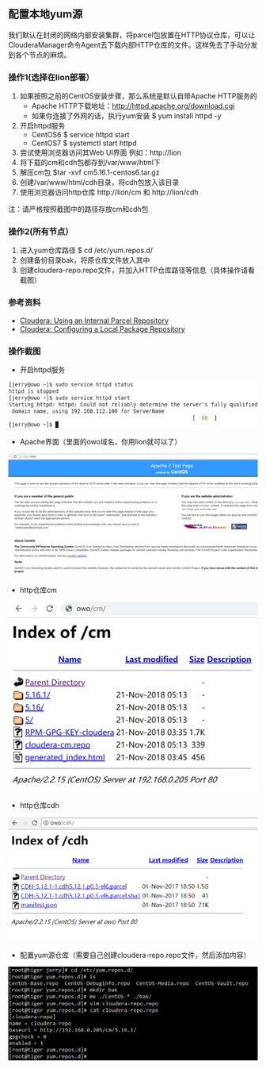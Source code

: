 ## 配置本地yum源
我们默认在封闭的网络内部安装集群，将parcel包放置在HTTP协议仓库，可以让ClouderaManager命令Agent去下载内部HTTP仓库的文件。这样免去了手动分发到各个节点的麻烦。

### 操作1(选择在lion部署）
1. 如果按照之前的CentOS安装步骤，那么系统是默认自带Apache HTTP服务的
    - Apache HTTP下载地址：http://httpd.apache.org/download.cgi
    - 如果你连接了外网的话，执行yum安装 $ yum install httpd -y
2. 开启httpd服务 
    - CentOS6 $ service httpd start
    - CentOS7 $ systemctl start httpd
3. 尝试使用浏览器访问其Web UI界面 例如：http://lion
4. 将下载的cm和cdh包都存到/var/www/html下
5. 解压cm包 $tar -xvf cm5.16.1-centos6.tar.gz
6. 创建/var/www/html/cdh目录，将cdh包放入该目录
7. 使用浏览器访问http仓库 http://lion/cm 和 http://lion/cdh

注：请严格按照截图中的路径存放cm和cdh包

### 操作2(所有节点）
1. 进入yum仓库路径 $ cd /etc/yum.repos.d/
2. 创建备份目录bak，将原仓库文件放入其中
3. 创建cloudera-repo.repo文件，并加入HTTP仓库路径等信息（具体操作请看截图）

### 参考资料
- [Cloudera: Using an Internal Parcel Repository](https://www.cloudera.com/documentation/enterprise/latest/topics/cm_ig_create_local_parcel_repo.html)
- [Cloudera: Configuring a Local Package Repository](https://www.cloudera.com/documentation/enterprise/latest/topics/cm_ig_create_local_package_repo.html)

### 操作截图
- 开启httpd服务

![开启httpd服务](./httpd_start.png)

- Apache界面（里面的owo域名，你用lion就可以了）

![Apache界面](./http_web_ui.png)

- http仓库cm

![http仓库cm](./http_cm.png)

- http仓库cdh

![http仓库cdh](./http_cdh.png)

- 配置yum源仓库（需要自己创建cloudera-repo.repo文件，然后添加内容）

![配置yum源仓库](./conf_yum_repo.PNG)
